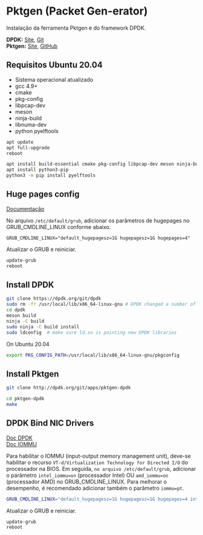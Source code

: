 # Pktgen (Packet Gen-erator)
Instalação da ferramenta Pktgen e do framework DPDK.

**DPDK:** [Site](http://core.dpdk.org/doc/), [Git](http://git.dpdk.org/)  
**Pktgen:** [Site](https://pktgen-dpdk.readthedocs.io/en/latest/index.html), [GitHub](https://github.com/pktgen/Pktgen-DPDK/)

## Requisitos Ubuntu 20.04
 - Sistema operacional atualizado
 - gcc 4.9+
 - cmake
 - pkg-config
 - libpcap-dev
 - meson
 - ninja-build
 - libnuma-dev
 - python pyelftools

```bash
apt update
apt full-upgrade
reboot
```
```bash
apt install build-essential cmake pkg-config libpcap-dev meson ninja-build libnuma-dev
apt install python3-pip
python3 -m pip install pyelftools
```

## Huge pages config 
[Documentação](https://doc.dpdk.org/guides/linux_gsg/sys_reqs.html#use-of-hugepages-in-the-linux-environment)

No arquivo `/etc/default/grub`, adicionar os parâmetros de hugepages no GRUB_CMDLINE_LINUX conforme abaixo.

```
GRUB_CMDLINE_LINUX="default_hugepagesz=1G hugepagesz=1G hugepages=4"
```
Atualizar o GRUB e reiniciar.
```bash
update-grub
reboot
```


## Install DPDK

```bash
git clone https://dpdk.org/git/dpdk
sudo rm -fr /usr/local/lib/x86_64-linux-gnu # DPDK changed a number of lib names and need to clean up
cd dpdk
meson build
ninja -C build
sudo ninja -C build install
sudo ldconfig  # make sure ld.so is pointing new DPDK libraries
```

On Ubuntu 20.04
```bash
export PKG_CONFIG_PATH=/usr/local/lib/x86_64-linux-gnu/pkgconfig
```

## Install Pktgen

```bash
git clone http://dpdk.org/git/apps/pktgen-dpdk

cd pktgen-dpdk
make
```

## DPDK Bind NIC Drivers
[Doc DPDK](http://dpdk-guide.gitlab.io/dpdk-guide/setup/binding.html)  
[Doc IOMMU](http://dpdk-guide.gitlab.io/dpdk-guide/setup/iommu.html)

Para habilitar o IOMMU (input-output memory management unit), deve-se habilitar o recurso `VT-d/Virtualization Technology for Directed I/O` do processador na BIOS.
Em seguida, `no arquivo /etc/default/grub`, adicionar o parâmetro `intel_iommu=on` (processador Intel) OU `amd_iommu=on` (processador AMD) no GRUB_CMDLINE_LINUX. Para melhorar o desempenho, é recomendado adicionar também o parâmetro `iommu=pt`.


```bash
GRUB_CMDLINE_LINUX="default_hugepagesz=1G hugepagesz=1G hugepages=4 intel_iommu=on iommu=pt"
```
Atualizar o GRUB e reiniciar.
```bash
update-grub
reboot
```

